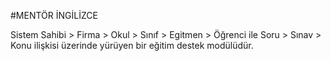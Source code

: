 #MENTÖR İNGİLİZCE

Sistem Sahibi > Firma > Okul > Sınıf > Egitmen > Öğrenci ile Soru > Sınav > Konu ilişkisi üzerinde yürüyen bir eğitim destek modülüdür.

